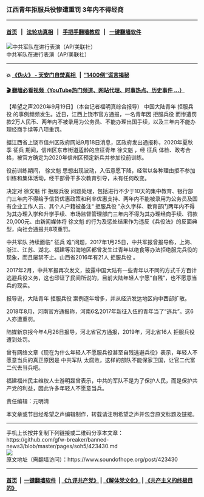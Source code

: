 ### 江西青年拒服兵役惨遭重罚 3年内不得经商
------------------------

#### [首页](https://github.com/gfw-breaker/banned-news3/blob/master/README.md) &nbsp;&nbsp;|&nbsp;&nbsp; [法轮功真相](https://github.com/begood0513/basic/blob/master/README.md)  &nbsp;&nbsp;|&nbsp;&nbsp; [手把手翻墙教程](https://github.com/gfw-breaker/guides/wiki)  &nbsp;&nbsp;|&nbsp;&nbsp; [一键翻墙软件](https://github.com/gfw-breaker/nogfw/blob/master/README.md)  



<div><img alt="中共军队在进行表演（AP/美联社）" src="https://img.soundofhope.org/2020-02/55555.jpeg"/>
<br/><figcaption class="caption">
 中共军队在进行表演（AP/美联社）
</figcaption></div><hr/>

#### 💥 [《伪火》 - 天安门自焚真相 ](http://158.247.195.190:10000/videos/blog/weihuo.html)&nbsp; |&nbsp; [“1400例”谎言揭秘  ](http://158.247.195.190:10000/videos/blog/jiexi1400.html)

#### [ 🎬  翻墙必看视频（YouTube热门频道、网站代理、时事热点、历史事件 ...）](https://github.com/gfw-breaker/links/blob/master/banned.md)

<div><div class="Content__Wrapper sc-1bvya0-0 grZQxZ">
 <p class="meta-top">
  <span class="meta">
   【希望之声2020年9月19日】（本台记者福明真综合报导）
  </span>
  中国大陆青年
  <ok href="/term/123375">
   拒服兵役
  </ok>
  的事例频频发生。近日，江西上饶市官方通报，一名青年因
  <ok href="/term/123375">
   拒服兵役
  </ok>
  而惨遭罚款2万人民币、两年内不被录用为公务员、不能办理出国手续，以及三年内不能办理经商手续等八项重罚。
 </p>
 <p>
  据江西省上饶市信州区政府网站9月18日消息，区政府发出通报称，2020年夏秋季
  <ok href="/term/62308">
   征兵
  </ok>
  期间，信州区东市街道适龄的应征青年
  <ok href="/term/379210">
   徐文魁
  </ok>
  ，经
  <ok href="/term/62308">
   征兵
  </ok>
  体检、政考合格，被官方确定为2020年信州区预定新兵并参加役前训练。
 </p>
 <div class="AD_Embed__Wrap-sc-1xslmin-0 igMuqX module desktop">
  <div>
  </div>
 </div>
 <p>
  役前训练期间，
  <ok href="/term/379210">
   徐文魁
  </ok>
  思想出现波动，入伍意愿下降，经常以各种理由拒不参加训练和集体活动，经干部骨干多次教育引导，未有任何改变。
 </p>
 <p>
  决定对
  <ok href="/term/379210">
   徐文魁
  </ok>
  作
  <ok href="/term/123375">
   拒服兵役
  </ok>
  问题处理，包括进行不少于10天的集中教育、银行部门三年内不得给予信贷优惠政策和利率优惠支持、两年内不能被录用为公务员及国有企业工作人员、其个人户籍被备注“
  <ok href="/term/123375">
   拒服兵役
  </ok>
  ”永久字样、教育部门两年内不得为其办理入学和升学手续、市场监督管理部门三年内不得为其办理经商手续、罚款20,000元、由新闻媒体将
  <ok href="/term/379210">
   徐文魁
  </ok>
  的行为及惩处结果作为违反《兵役法》的反面典型，向社会通报共8项重罚。
 </p>
 <p>
  <ok href="/term/3447">
   中共军队
  </ok>
  持续面临“
  <ok href="/term/62308">
   征兵
  </ok>
  难”问题，2017年1月25日，中共军报曾报导称，上海、浙江、江苏、湖北、福建等沿海地区都曾发生过青年以绝食等办法拒绝服完兵役的现象，而且屡禁不止。山西省2016年有21人
  <ok href="/term/123375">
   拒服兵役
  </ok>
  。
 </p>
 <p>
  2017年2月，中共军报再次发文，披露中国大陆有一些青年以不同的方式千方百计逃避兵役义务，这也印证了民间所说的，目前大陆年轻人宁愿“自残”，也不愿意当兵的现实。
 </p>
 <p>
  报导说，大陆青年
  <ok href="/term/123375">
   拒服兵役
  </ok>
  案例逐年增多，并从经济发达地区向中西部扩散。
 </p>
 <p>
  2018年8月，河南官方通报称，河南6名2017年新征入伍的青年当了“逃兵”。这6人亦遭重罚。
 </p>
 <p>
  陆媒新京报今年4月26日报导，河北省官方通报，2019年，河北省16人
  <ok href="/term/123375">
   拒服兵役
  </ok>
  遭到处罚。
 </p>
 <p>
  曾有网络文章《现在为什么年轻人不愿服兵役甚至自残逃避兵役》表示，年轻人不愿意当兵的真正原因是
  <ok href="/term/3447">
   中共军队
  </ok>
  太腐败，这样的部队不能保家卫国，让官二代富二代去当兵吧。
 </p>
 <p>
  福建福州民主维权人士游明磊曾表示，中共的军队不是为了保护人民，而是保护共产党的利益，因此许多年轻人不愿意当兵。
 </p>
 <p class="meta-btm">
  责任编辑：元明清
 </p>
 <p class="meta-btm">
  本文章或节目经希望之声编辑制作，转载请注明希望之声并包含原文标题及链接。
 </p>
</div>
</div>
<hr/>
手机上长按并复制下列链接或二维码分享本文章：<br/>
https://github.com/gfw-breaker/banned-news3/blob/master/pages/soh5/423430.md <br/>
<a href='https://github.com/gfw-breaker/banned-news3/blob/master/pages/soh5/423430.md'><img src='https://github.com/gfw-breaker/banned-news3/blob/master/pages/soh5/423430.md.png'/></a> <br/>
原文地址（需翻墙访问）：https://www.soundofhope.org/post/423430


------------------------
#### [首页](https://github.com/gfw-breaker/banned-news3/blob/master/README.md) &nbsp;|&nbsp; [一键翻墙软件](https://github.com/gfw-breaker/nogfw/blob/master/README.md) &nbsp;| [《九评共产党》](https://github.com/gfw-breaker/9ping.md/blob/master/README.md#九评之一评共产党是什么) | [《解体党文化》](https://github.com/gfw-breaker/jtdwh.md/blob/master/README.md) | [《共产主义的终极目的》](https://github.com/gfw-breaker/gczydzjmd.md/blob/master/README.md)


<img src='http://gfw-breaker.win/banned-news3/pages/soh5/423430.md' width='0px' height='0px'/>